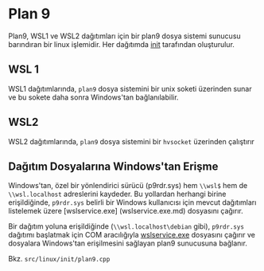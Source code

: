 # Plan 9

Plan9, WSL1 ve WSL2 dağıtımları için bir plan9 dosya sistemi sunucusu barındıran bir linux işlemidir. Her dağıtımda [init](init.md) tarafından oluşturulur.

## WSL 1 

WSL1 dağıtımlarında, `plan9` dosya sistemini bir unix soketi üzerinden sunar ve bu sokete daha sonra Windows'tan bağlanılabilir.

## WSL2 

WSL2 dağıtımlarında, `plan9` dosya sistemini bir `hvsocket` üzerinden çalıştırır

## Dağıtım Dosyalarına Windows'tan Erişme

Windows'tan, özel bir yönlendirici sürücü (p9rdr.sys) hem `\\wsl$` hem de `\\wsl.localhost` adreslerini kaydeder. Bu yollardan herhangi birine erişildiğinde, `p9rdr.sys` belirli bir Windows kullanıcısı için mevcut dağıtımları listelemek üzere [wslservice.exe] (wslservice.exe.md) dosyasını çağırır.

Bir dağıtım yoluna erişildiğinde (`\\wsl.localhost\debian` gibi), `p9rdr.sys` dağıtımı başlatmak için COM aracılığıyla [wslservice.exe](wslservice.exe.md) dosyasını çağırır ve dosyalara Windows'tan erişilmesini sağlayan plan9 sunucusuna bağlanır. 

Bkz. `src/linux/init/plan9.cpp`